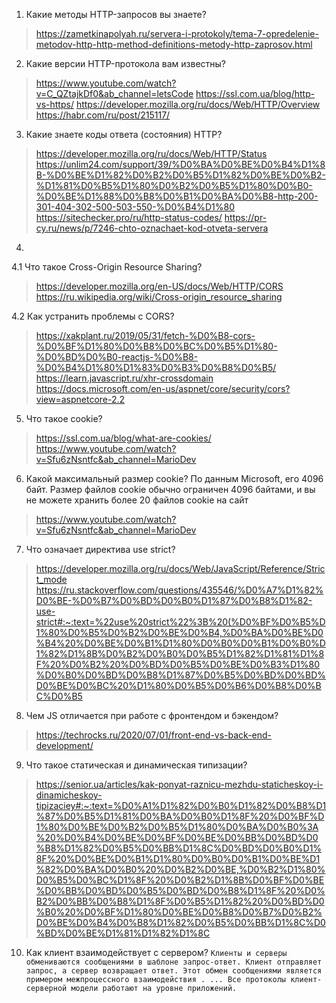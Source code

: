 1. Какие методы HTTP-запросов вы знаете? 
> https://zametkinapolyah.ru/servera-i-protokoly/tema-7-opredelenie-metodov-http-http-method-definitions-metody-http-zaprosov.html

2. Какие версии HTTP-протокола вам известны? 
> https://www.youtube.com/watch?v=C_QZtajkDf0&ab_channel=letsCode
>  https://ssl.com.ua/blog/http-vs-https/
> https://developer.mozilla.org/ru/docs/Web/HTTP/Overview
> https://habr.com/ru/post/215117/

3. Какие знаете коды ответа (состояния) HTTP?
> https://developer.mozilla.org/ru/docs/Web/HTTP/Status
> https://unlim24.com/support/39/%D0%BA%D0%BE%D0%B4%D1%8B-%D0%BE%D1%82%D0%B2%D0%B5%D1%82%D0%BE%D0%B2-%D1%81%D0%B5%D1%80%D0%B2%D0%B5%D1%80%D0%B0-%D0%BE%D1%88%D0%B8%D0%B1%D0%BA%D0%B8-http-200-301-404-302-500-503-550-%D0%B4%D1%80
> https://sitechecker.pro/ru/http-status-codes/
> https://pr-cy.ru/news/p/7246-chto-oznachaet-kod-otveta-servera

4. 
4.1 Что такое Cross-Origin Resource Sharing? 
> https://developer.mozilla.org/en-US/docs/Web/HTTP/CORS
> https://ru.wikipedia.org/wiki/Cross-origin_resource_sharing

4.2 Как устранить проблемы с CORS?
> https://xakplant.ru/2019/05/31/fetch-%D0%B8-cors-%D0%BF%D1%80%D0%B8%D0%BC%D0%B5%D1%80-%D0%BD%D0%B0-reactjs-%D0%B8-%D0%B4%D1%80%D1%83%D0%B3%D0%B8%D0%B5/
> https://learn.javascript.ru/xhr-crossdomain
> https://docs.microsoft.com/en-us/aspnet/core/security/cors?view=aspnetcore-2.2

5. Что такое cookie?
> https://ssl.com.ua/blog/what-are-cookies/
> https://www.youtube.com/watch?v=Sfu6zNsntfc&ab_channel=MarioDev

6. Какой максимальный размер cookie?
По данным Microsoft, его 4096 байт. Размер файлов cookie обычно ограничен 4096 байтами, и вы не можете хранить более 20 файлов cookie на сайт
> https://www.youtube.com/watch?v=Sfu6zNsntfc&ab_channel=MarioDev

7. Что означает директива use strict?
> https://developer.mozilla.org/ru/docs/Web/JavaScript/Reference/Strict_mode
> https://ru.stackoverflow.com/questions/435546/%D0%A7%D1%82%D0%BE-%D0%B7%D0%BD%D0%B0%D1%87%D0%B8%D1%82-use-strict#:~:text=%22use%20strict%22%3B%20(%D0%BF%D0%B5%D1%80%D0%B5%D0%B2%D0%BE%D0%B4,%D0%BA%D0%BE%D0%B4%20%D0%BE%D0%B1%D1%80%D0%B0%D0%B1%D0%B0%D1%82%D1%8B%D0%B2%D0%B0%D0%B5%D1%82%D1%81%D1%8F%20%D0%B2%20%D0%BD%D0%B5%D0%BE%D0%B3%D1%80%D0%B0%D0%BD%D0%B8%D1%87%D0%B5%D0%BD%D0%BD%D0%BE%D0%BC%20%D1%80%D0%B5%D0%B6%D0%B8%D0%BC%D0%B5

8. Чем JS отличается при работе с фронтендом и бэкендом?
> https://techrocks.ru/2020/07/01/front-end-vs-back-end-development/

9. Что такое статическая и динамическая типизации?
> https://senior.ua/articles/kak-ponyat-raznicu-mezhdu-staticheskoy-i-dinamicheskoy-tipizaciey#:~:text=%D0%A1%D1%82%D0%B0%D1%82%D0%B8%D1%87%D0%B5%D1%81%D0%BA%D0%B0%D1%8F%20%D0%BF%D1%80%D0%BE%D0%B2%D0%B5%D1%80%D0%BA%D0%B0%3A%20%D0%B4%D0%BE%D0%BF%D0%BE%D0%BB%D0%BD%D0%B8%D1%82%D0%B5%D0%BB%D1%8C%D0%BD%D0%B0%D1%8F%20%D0%BE%D0%B1%D1%80%D0%B0%D0%B1%D0%BE%D1%82%D0%BA%D0%B0%20%D0%B2%D0%BE,%D0%B2%D1%80%D0%B5%D0%BC%D1%8F%20%D0%B2%D1%8B%D0%BF%D0%BE%D0%BB%D0%BD%D0%B5%D0%BD%D0%B8%D1%8F%20%D0%B2%D0%BB%D0%B8%D1%8F%D0%B5%D1%82%20%D0%BD%D0%B0%20%D0%BF%D1%80%D0%BE%D0%B8%D0%B7%D0%B2%D0%BE%D0%B4%D0%B8%D1%82%D0%B5%D0%BB%D1%8C%D0%BD%D0%BE%D1%81%D1%82%D1%8C

10. Как клиент взаимодействует с сервером?
``` Клиенты и серверы обмениваются сообщениями в шаблоне запрос-ответ. Клиент отправляет запрос, а сервер возвращает ответ. Этот обмен сообщениями является примером межпроцессного взаимодействия . ... Все протоколы клиент-серверной модели работают на уровне приложений. ```

